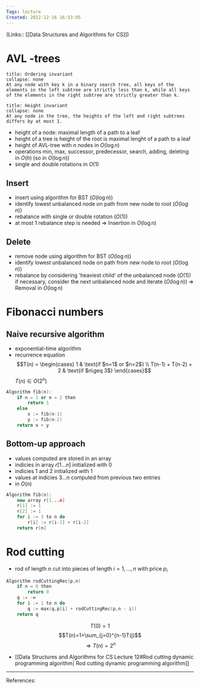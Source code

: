 ```yaml
---
Tags: lecture
Created: 2022-12-16 16:53:05
---
```

(Links:: [[Data Structures and Algorithms for CS]])
# AVL -trees
```ad-definition
title: Ordering invariant
collapse: none
At any node with key k in a binary search tree, all keys of the elements in the left subtree are strictly less than k, while all keys of the elements in the right subtree are strictly greater than k.
```
```ad-definition
title: Height invariant
collapse: none
At any node in the tree, the heights of the left and right subtrees differs by at most 1.
```
- height of a node: maximal length of a path to a leaf
- height of a tree is height of the root is maximal lenght of a path to a leaf
- height of AVL-tree with $n$ nodes in $O(\log n)$
- operations min, max, successor, predecessor, search, adding, deleting in $O(h) \;(\text{so in } O(\log n))$
- single and double rotations in $O(1)$
## Insert
- insert using algorithm for BST ($O(\log n)$)
- identify lowest unbalanced node on path from new node to root ($O(\log n)$)
- rebalance with single or double rotation ($O(1)$)
- at most 1 rebalance step is needed
=> Insertion in $O(\log n)$
## Delete
- remove node using algorithm for BST ($O(\log n)$)
- identify lowest unbalanced node on path from new node to root ($O(\log n)$)
- rebalance by considering 'heaviest child' of the unbalanced node ($O(1)$)
  if necessary, consider the next unbalanced node and iterate ($O(\log n)$)
=> Removal in $O(\log n)$
# Fibonacci numbers
## Naive recursive algorithm
- exponential-time algorithm
- recurrence equation
  $$T(n) =
\begin{cases}
1  & \text{if $n=1$ or $n=2$} \\
T(n-1) + T(n-2) + 2 & \text{if $n\geq 3$}
\end{cases}$$
$T(n)\in O(2^n)$
```cpp
Algorithm fib(n):
	if n = 1 or n = 2 then
		return 1
	else
		x := fib(n-1)
		y := fib(n-2)
	return x + y
```
## Bottom-up approach
- values computed are stored in an array
- indicies in array $r[1...n]$ initialized with 0
- indicies 1 and 2 initialized with 1
- values at indicies 3...n computed from previous two entries
- in $O(n)$
```cpp
Algorithm fib(n):
	new array r[1...n]
	r[1] := 1
	r[2] := 1
	for i := 3 to n do
		r[i] := r[i-1] + r[i-2]
	return r[n]
```
# Rod cutting
- rod of length n cut into pieces of length $i=1,...,n$ with price $p_i$
```cpp
Algorithm rodCuttingRec(p,n)
	if n = 0 then
		return 0
	q := -∞
	for i := 1 to n do
		q := max(q,p[i] + rodCuttingRec(p,n - i))
	return q
```
$$T(0)=1$$
$$T(n)=1+\sum_{j=0}^{n-1}T(j)$$
$$\Rightarrow T(n)=2^n$$
- [[Data Structures and Algorithms for CS Lecture 12#Rod cutting dynamic programming algorithm| Rod cutting dynamic programming algorithm]]

---
References:
